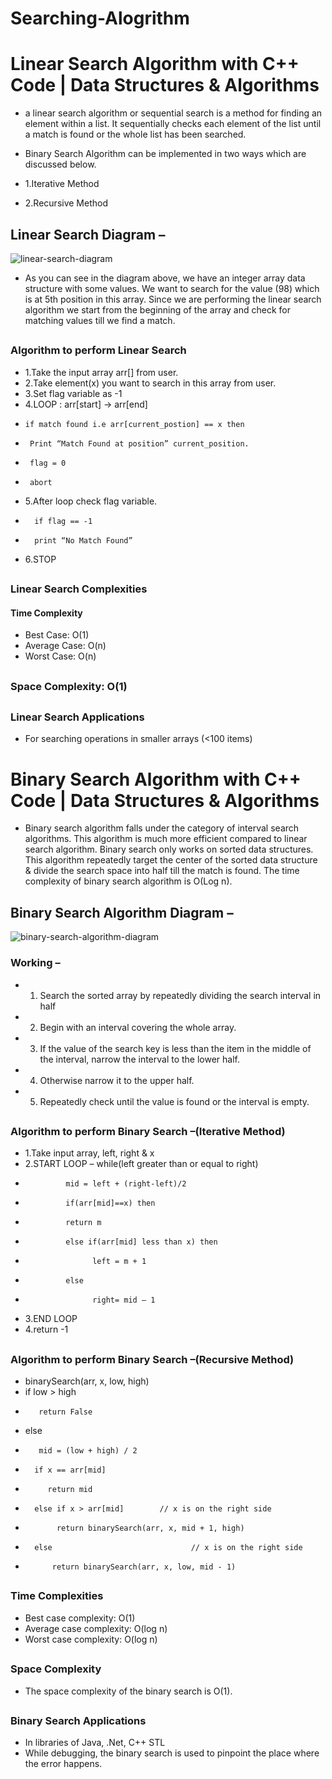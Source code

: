 # Searching-Alogrithm

# Linear Search Algorithm with C++ Code | Data Structures & Algorithms
* a linear search algorithm or sequential search is a method for finding an element within a list. It sequentially checks each element of the list until a match is found or the whole list has been searched.

* Binary Search Algorithm can be implemented in two ways which are discussed below.
* 1.Iterative Method
* 2.Recursive Method

## 
## Linear Search Diagram –
![linear-search-diagram](https://user-images.githubusercontent.com/80576654/164423342-e642cc6c-fbde-4274-aebd-051b5fa1c8a6.png)
* As you can see in the diagram above, we have an integer array data structure with some values. We want to search for the value (98) which is at 5th position in this array. Since we are performing the linear search algorithm we start from the beginning of the array and check for matching values till we find a match.
##

### Algorithm to perform Linear Search
 * 1.Take the input array arr[] from user.
 * 2.Take element(x) you want to search in this array from user.
 * 3.Set flag variable as -1
 * 4.LOOP : arr[start] -> arr[end]
 *     if match found i.e arr[current_postion] == x then
 *      Print “Match Found at position” current_position.
 *      flag = 0
 *      abort
* 5.After loop check flag variable.
*       if flag == -1
*       print “No Match Found”
* 6.STOP
##

### Linear Search Complexities
#### Time Complexity
* Best Case:	  O(1)
* Average Case:	O(n)
* Worst Case:	  O(n)
##
### Space Complexity: O(1)
##

### Linear Search Applications
* For searching operations in smaller arrays (<100 items)
##



# Binary Search Algorithm with C++ Code | Data Structures & Algorithms
* Binary search algorithm falls under the category of interval search algorithms. This algorithm is much more efficient compared to linear search algorithm. Binary search only works on sorted data structures. This algorithm repeatedly target the center of the sorted data structure & divide the search space into half till the match is found.
The time complexity of binary search algorithm is O(Log n).
##
## Binary Search Algorithm Diagram –
![binary-search-algorithm-diagram](https://user-images.githubusercontent.com/80576654/164426638-4600bc4e-51d2-4694-8a98-dbf153ca5b9c.png)

### Working –
* 1. Search the sorted array by repeatedly dividing the search interval in half
* 2. Begin with an interval covering the whole array.
* 3. If the value of the search key is less than the item in the middle of the interval, narrow the interval to the lower half.
* 4. Otherwise narrow it to the upper half.
* 5. Repeatedly check until the value is found or the interval is empty.
##

### Algorithm to perform Binary Search –(Iterative Method)
* 1.Take input array, left, right & x
* 2.START LOOP – while(left greater than or equal to right)
*              mid = left + (right-left)/2
*              if(arr[mid]==x) then
*              return m
*              else if(arr[mid] less than x) then
*                    left = m + 1
*              else
*                    right= mid – 1
* 3.END LOOP
* 4.return -1
##
### Algorithm to perform Binary Search –(Recursive Method)
* binarySearch(arr, x, low, high)
*    if low > high
*        return False 
*    else
*        mid = (low + high) / 2 
*       if x == arr[mid]
*          return mid
*       else if x > arr[mid]        // x is on the right side
*            return binarySearch(arr, x, mid + 1, high)
*       else                               // x is on the right side
*           return binarySearch(arr, x, low, mid - 1)
##

### Time Complexities
* Best case complexity:    O(1)
* Average case complexity: O(log n)
* Worst case complexity:   O(log n)
##

### Space Complexity
* The space complexity of the binary search is O(1).
##

### Binary Search Applications
* In libraries of Java, .Net, C++ STL
* While debugging, the binary search is used to pinpoint the place where the error happens.
##
